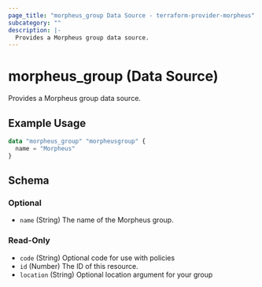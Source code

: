 ```yaml
---
page_title: "morpheus_group Data Source - terraform-provider-morpheus"
subcategory: ""
description: |-
  Provides a Morpheus group data source.
---
```


# morpheus_group (Data Source)

Provides a Morpheus group data source.

## Example Usage

```terraform
data "morpheus_group" "morpheusgroup" {
  name = "Morpheus"
}
```

<!-- schema generated by tfplugindocs -->
## Schema

### Optional

- `name` (String) The name of the Morpheus group.

### Read-Only

- `code` (String) Optional code for use with policies
- `id` (Number) The ID of this resource.
- `location` (String) Optional location argument for your group
